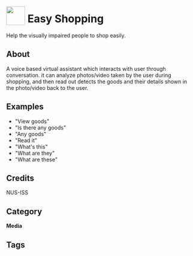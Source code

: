 # <img src="https://raw.githack.com/FortAwesome/Font-Awesome/master/svgs/solid/robot.svg" card_color="#22A7F0" width="50" height="50" style="vertical-align:bottom"/> Easy Shopping
Help the visually impaired people to shop easily.

## About
A voice based virtual assistant which interacts with user through conversation. it can analyze photos/video taken by the user during shopping, and then read out detects the goods and their details shown in the photo/video back to the user.

## Examples
* "View goods"
* "Is there any goods"
* "Any goods"
* "Read it"
* "What's this"
* "What are they"
* "What are these"

## Credits
NUS-ISS

## Category
**Media**

## Tags

